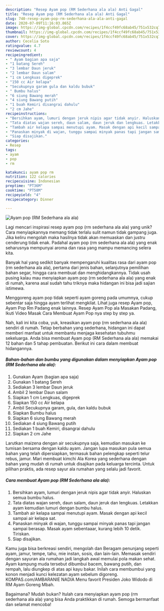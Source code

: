 ```yaml
---
description: "Resep Ayam pop (RM Sederhana ala ala) Anti Gagal"
title: "Resep Ayam pop (RM Sederhana ala ala) Anti Gagal"
slug: 740-resep-ayam-pop-rm-sederhana-ala-ala-anti-gagal
date: 2020-07-09T11:16:03.865Z
image: https://img-global.cpcdn.com/recipes/1f4ccf49fc68ab45/751x532cq70/ayam-pop-rm-sederhana-ala-ala-foto-resep-utama.jpg
thumbnail: https://img-global.cpcdn.com/recipes/1f4ccf49fc68ab45/751x532cq70/ayam-pop-rm-sederhana-ala-ala-foto-resep-utama.jpg
cover: https://img-global.cpcdn.com/recipes/1f4ccf49fc68ab45/751x532cq70/ayam-pop-rm-sederhana-ala-ala-foto-resep-utama.jpg
author: Cecelia Soto
ratingvalue: 4.7
reviewcount: 4
recipeingredient:
- " Ayam bagian apa saja"
- "1 batang Sereh"
- "3 lembar Daun jeruk"
- "2 lembar Daun salam"
- "1 cm Lengkuas digeprek"
- "150 cc Air kelapa"
- "Secukupnya garam gula dan kaldu bubuk"
- " Bumbu halus"
- "6 siung Bawang merah"
- "4 siung Bawang putih"
- "1 buah Kemiri disangrai dahulu"
- "2 cm Jahe"
recipeinstructions:
- "Bersihkan ayam, lumuri dengan jeruk nipis agar tidak anyir. Haluskan semua bumbu halus."
- "Tata diatas wajan sereh, daun salam, daun jeruk dan lengkuas. Letakkan ayam kemudian lumuri dengan bumbu halus."
- "Tambah air kelapa sampai menutupi ayam. Masak dengan api kecil sampai air kelapa sat."
- "Panaskan minyak di wajan, tunggu sampai minyak panas tapi jangan sampai berasap. Masak ayam sebentaaar, kurang lebih 10 detik. Tiriskan."
- "Siap disajikan."
categories:
- Resep
tags:
- ayam
- pop
- rm

katakunci: ayam pop rm 
nutrition: 122 calories
recipecuisine: Indonesian
preptime: "PT36M"
cooktime: "PT58M"
recipeyield: "4"
recipecategory: Dinner

---
```



![Ayam pop (RM Sederhana ala ala)](https://img-global.cpcdn.com/recipes/1f4ccf49fc68ab45/751x532cq70/ayam-pop-rm-sederhana-ala-ala-foto-resep-utama.jpg)

Lagi mencari inspirasi resep ayam pop (rm sederhana ala ala) yang unik? Cara menyiapkannya memang tidak terlalu sulit namun tidak gampang juga. Jika keliru mengolah maka hasilnya tidak akan memuaskan dan justru cenderung tidak enak. Padahal ayam pop (rm sederhana ala ala) yang enak seharusnya mempunyai aroma dan rasa yang mampu memancing selera kita.

Banyak hal yang sedikit banyak mempengaruhi kualitas rasa dari ayam pop (rm sederhana ala ala), pertama dari jenis bahan, selanjutnya pemilihan bahan segar, hingga cara membuat dan menghidangkannya. Tidak usah pusing kalau mau menyiapkan ayam pop (rm sederhana ala ala) yang enak di rumah, karena asal sudah tahu triknya maka hidangan ini bisa jadi sajian istimewa.

Menggoreng ayam pop tidak seperti ayam goreng pada umumnya, cukup sebentar saja hingga ayam terlihat mengkilat. Lihat juga resep Ayam pop, Ayam Pop Rm Padang enak lainnya. Resep Ayam Pop ala Masakan Padang, Ikuti Video Masak Cara Membuat Ayam Pop nya step by step ya.


Nah, kali ini kita coba, yuk, kreasikan ayam pop (rm sederhana ala ala) sendiri di rumah. Tetap berbahan yang sederhana, hidangan ini dapat memberi manfaat untuk membantu menjaga kesehatan tubuhmu sekeluarga. Anda bisa membuat Ayam pop (RM Sederhana ala ala) memakai 12 bahan dan 5 tahap pembuatan. Berikut ini cara dalam membuat hidangannya.

<!--inarticleads1-->

##### Bahan-bahan dan bumbu yang digunakan dalam menyiapkan Ayam pop (RM Sederhana ala ala):

1. Gunakan  Ayam (bagian apa saja)
1. Gunakan 1 batang Sereh
1. Sediakan 3 lembar Daun jeruk
1. Ambil 2 lembar Daun salam
1. Siapkan 1 cm Lengkuas, digeprek
1. Siapkan 150 cc Air kelapa
1. Ambil Secukupnya garam, gula, dan kaldu bubuk
1. Siapkan  Bumbu halus
1. Siapkan 6 siung Bawang merah
1. Sediakan 4 siung Bawang putih
1. Sediakan 1 buah Kemiri, disangrai dahulu
1. Siapkan 2 cm Jahe


Larutkan maizena dengan air secukupnya saja, kemudian masukan ke tumisan bersama dengan kaldu ayam. Jangan lupa masukan pula semua bahan yang telah dipersiapkan, termasuk bahan pelengkap seperti telur rebus, jamur. Mari membuat kimchi Ala Korea yang sederhana dengan bahan yang mudah di rumah untuk disajikan pada keluarga tercinta. Untuk pilihan praktis, ada resep sayur ala rumahan yang selalu jadi favorit. 

<!--inarticleads2-->

##### Cara membuat Ayam pop (RM Sederhana ala ala):

1. Bersihkan ayam, lumuri dengan jeruk nipis agar tidak anyir. Haluskan semua bumbu halus.
1. Tata diatas wajan sereh, daun salam, daun jeruk dan lengkuas. Letakkan ayam kemudian lumuri dengan bumbu halus.
1. Tambah air kelapa sampai menutupi ayam. Masak dengan api kecil sampai air kelapa sat.
1. Panaskan minyak di wajan, tunggu sampai minyak panas tapi jangan sampai berasap. Masak ayam sebentaaar, kurang lebih 10 detik. Tiriskan.
1. Siap disajikan.


Kamu juga bisa berkreasi sendiri, mengolah dan Beragam penunjang seperti ayam, jamur, tempe, tahu, mie instan, sosis, dan lain-lain. Memasak sendiri dengan sayuran ala rumahan jadi langkah awal memulai pola makan sehat. Ayam kampung muda tersebut dibumbui bacem, bawang putih, dan rempah, lalu diungkep di atas api kayu bakar. Inilah cara membumbui yang konon menjadi kunci kelezatan ayam sebelum digoreng. KOMPAS.com/AMBARANIE NADIA Menu favorit Presiden Joko Widodo di RM Ayam Goreng Mbah. 

Bagaimana? Mudah bukan? Itulah cara menyiapkan ayam pop (rm sederhana ala ala) yang bisa Anda praktikkan di rumah. Semoga bermanfaat dan selamat mencoba!
